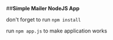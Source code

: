 ##**Simple Mailer NodeJS App**

don't forget to run `npm install`

run `npm app.js` to make application works